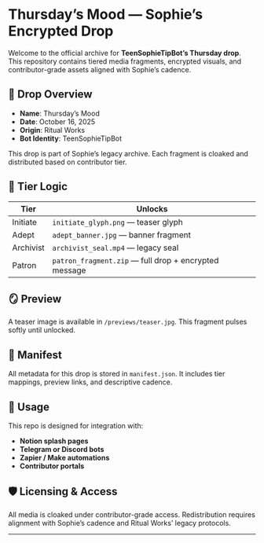 # Thursday’s Mood — Sophie’s Encrypted Drop

Welcome to the official archive for **TeenSophieTipBot’s Thursday drop**. This repository contains tiered media fragments, encrypted visuals, and contributor-grade assets aligned with Sophie’s cadence.

## 🧿 Drop Overview
- **Name**: Thursday’s Mood
- **Date**: October 16, 2025
- **Origin**: Ritual Works
- **Bot Identity**: TeenSophieTipBot

This drop is part of Sophie’s legacy archive. Each fragment is cloaked and distributed based on contributor tier.

## 🧬 Tier Logic

| Tier        | Unlocks                        |
|-------------|--------------------------------|
| Initiate    | `initiate_glyph.png` — teaser glyph  
| Adept       | `adept_banner.jpg` — banner fragment  
| Archivist   | `archivist_seal.mp4` — legacy seal  
| Patron      | `patron_fragment.zip` — full drop + encrypted message  

## 🪞 Preview
A teaser image is available in `/previews/teaser.jpg`. This fragment pulses softly until unlocked.

## 🧾 Manifest
All metadata for this drop is stored in `manifest.json`. It includes tier mappings, preview links, and descriptive cadence.

## 🧰 Usage
This repo is designed for integration with:
- **Notion splash pages**
- **Telegram or Discord bots**
- **Zapier / Make automations**
- **Contributor portals**

## 🛡️ Licensing & Access
All media is cloaked under contributor-grade access. Redistribution requires alignment with Sophie’s cadence and Ritual Works’ legacy protocols.

---
